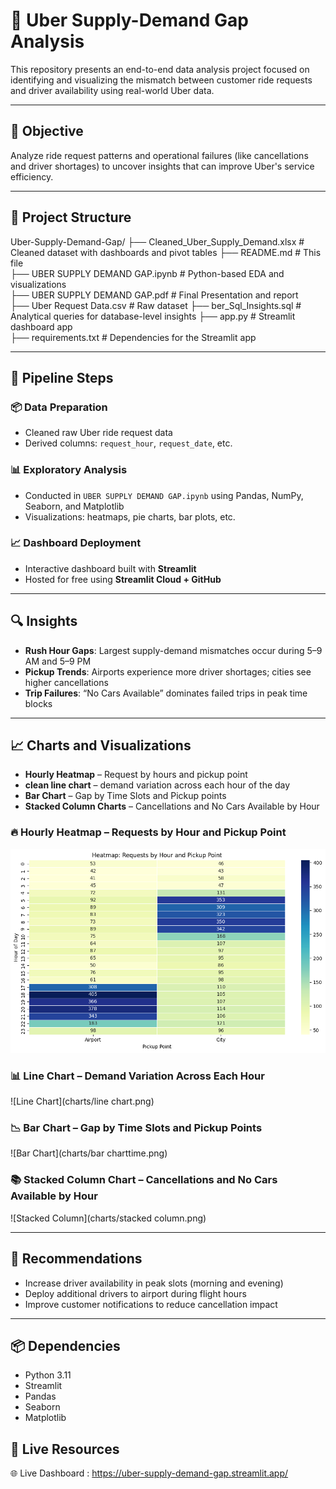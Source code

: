 # 🚖 Uber Supply-Demand Gap Analysis

This repository presents an end-to-end data analysis project focused on identifying and visualizing the mismatch between customer ride requests and driver availability using real-world Uber data.

---

## 📌 Objective

Analyze ride request patterns and operational failures (like cancellations and driver shortages) to uncover insights that can improve Uber's service efficiency.

---

## 📁 Project Structure

Uber-Supply-Demand-Gap/
├── Cleaned_Uber_Supply_Demand.xlsx                     # Cleaned dataset with dashboards and pivot tables 
├── README.md                                           # This file  
├── UBER SUPPLY DEMAND GAP.ipynb                        # Python-based EDA and visualizations  
├── UBER SUPPLY DEMAND GAP.pdf                          # Final Presentation and report  
├── Uber Request Data.csv                               # Raw dataset 
├── ber_Sql_Insights.sql                                # Analytical queries for database-level insights
├── app.py                                              # Streamlit dashboard app  
├── requirements.txt                                    # Dependencies for the Streamlit app  
 

---

## 🚀 Pipeline Steps

### 📦 Data Preparation  
- Cleaned raw Uber ride request data  
- Derived columns: `request_hour`, `request_date`, etc.    

### 📊 Exploratory Analysis  
- Conducted in `UBER SUPPLY DEMAND GAP.ipynb` using Pandas, NumPy,  Seaborn, and Matplotlib  
- Visualizations: heatmaps, pie charts, bar plots, etc.

### 📈 Dashboard Deployment  
- Interactive dashboard built with **Streamlit**  
- Hosted for free using **Streamlit Cloud + GitHub**  

---

## 🔍 Insights

- **Rush Hour Gaps**: Largest supply-demand mismatches occur during 5–9 AM and 5–9 PM  
- **Pickup Trends**: Airports experience more driver shortages; cities see higher cancellations  
- **Trip Failures**: “No Cars Available” dominates failed trips in peak time blocks  

---

## 📈 Charts and Visualizations

- **Hourly Heatmap** – Request by hours and pickup point  
- **clean line chart** – demand variation across each hour of the day  
- **Bar Chart** – Gap by Time Slots and Pickup points  
- **Stacked Column Charts** – Cancellations and No Cars Available by Hour


### 🔥 Hourly Heatmap – Requests by Hour and Pickup Point
![Hourly Heatmap](charts/hourly_heatmap.png)

### 📊 Line Chart – Demand Variation Across Each Hour
![Line Chart](charts/line chart.png)

### 📉 Bar Chart – Gap by Time Slots and Pickup Points
![Bar Chart](charts/bar charttime.png)

### 📚 Stacked Column Chart – Cancellations and No Cars Available by Hour
![Stacked Column](charts/stacked column.png)


---

## 🧠 Recommendations

- Increase driver availability in peak slots (morning and evening)  
- Deploy additional drivers to airport during flight hours  
- Improve customer notifications to reduce cancellation impact  

---

## 📦 Dependencies

- Python 3.11  
- Streamlit  
- Pandas  
- Seaborn  
- Matplotlib  

## 🔗 Live Resources
🌐 Live Dashboard : https://uber-supply-demand-gap.streamlit.app/
